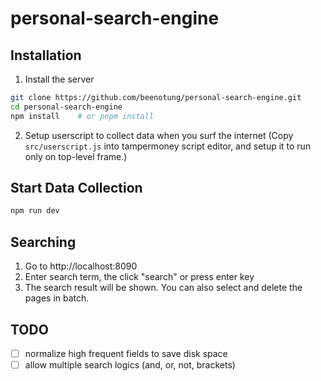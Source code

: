 # personal-search-engine

## Installation
1. Install the server
```bash
git clone https://github.com/beenotung/personal-search-engine.git
cd personal-search-engine
npm install    # or pnpm install
```
2. Setup userscript to collect data when you surf the internet
(Copy `src/userscript.js` into tampermoney script editor, and setup it to run only on top-level frame.)

## Start Data Collection
```bash
npm run dev
```

## Searching
1. Go to http://localhost:8090
2. Enter search term, the click "search" or press enter key
3. The search result will be shown.
You can also select and delete the pages in batch.

## TODO

- [ ] normalize high frequent fields to save disk space
- [ ] allow multiple search logics (and, or, not, brackets)
